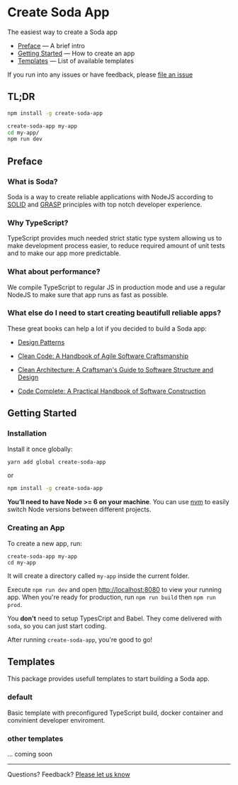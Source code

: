 # Create Soda App

The easiest way to create a Soda app

- [Preface](#preface) — A brief intro
- [Getting Started](#getting-started) — How to create an app
- [Templates](#tempaltes) — List of available templates

If you run into any issues or have feedback, please [file an issue](https://github.com/segmentio/create-next-app/issues/new)

## TL;DR

```sh
npm install -g create-soda-app

create-soda-app my-app
cd my-app/
npm run dev
```

## Preface

### What is Soda?

Soda is a way to create reliable applications with NodeJS according to [SOLID](https://en.wikipedia.org/wiki/SOLID) and [GRASP](<https://en.wikipedia.org/wiki/GRASP_(object-oriented_design)>) principles with top notch developer experience.

### Why TypeScript?

TypeScript provides much needed strict static type system allowing us to make development process easier, to reduce required amount of unit tests and to make our app more predictable.

### What about performance?

We compile TypeScript to regular JS in production mode and use a regular NodeJS to make sure that app runs as fast as possible.

### What else do I need to start creating beautifull reliable apps?

These great books can help a lot if you decided to build a Soda app:

- [Design Patterns](https://www.amazon.com/Design-Patterns-Object-Oriented-Addison-Wesley-Professional-ebook/dp/B000SEIBB8)

- [Clean Code: A Handbook of Agile Software Craftsmanship](https://www.amazon.com/Clean-Code-Handbook-Software-Craftsmanship/dp/0132350882)

- [Clean Architecture: A Craftsman's Guide to Software Structure and Design](https://www.amazon.com/Clean-Architecture-Craftsmans-Software-Structure/dp/0134494164)

- [Code Complete: A Practical Handbook of Software Construction](https://www.amazon.com/Code-Complete-Practical-Handbook-Construction/dp/0735619670)

## Getting Started

### Installation

Install it once globally:

```sh
yarn add global create-soda-app
```

or

```sh
npm install -g create-soda-app
```

**You’ll need to have Node >= 6 on your machine**. You can use [nvm](https://github.com/creationix/nvm#usage) to easily switch Node versions between different projects.

### Creating an App

To create a new app, run:

```
create-soda-app my-app
cd my-app
```

It will create a directory called `my-app` inside the current folder.

Execute `npm run dev` and open [http://localhost:8080](http://localhost:8080) to view your running app.
When you're ready for production, run `npm run build` then `npm run prod`.

You **don't** need to setup TypesCript and Babel.
They come delivered with `soda`, so you can just start coding.

After running `create-soda-app`, you're good to go!

## Templates

This package provides usefull templates to start building a Soda app.

### default

Basic template with preconfigured TypeScript build, docker container and convinient developer enviroment.

### other templates

... coming soon

---

Questions? Feedback? [Please let us know](https://github.com/solid-soda/create-soda-app/issues/new)

